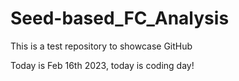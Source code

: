 # Seed-based_FC_Analysis
This is a test repository to showcase GitHub

Today is Feb 16th 2023, today is coding day!
